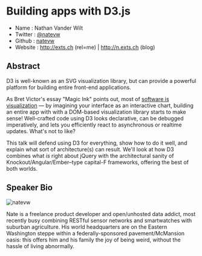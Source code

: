 # Building apps with D3.js

* Name      : Nathan Vander Wilt
* Twitter   : [@natevw](https://twitter.com/natevw)
* Github    : [natevw](https://github.com/natevw)
* Website   : <http://exts.ch> (rel=me) | <http://n.exts.ch> (blog)

## Abstract

D3 is well-known as an SVG visualization library, but can provide a powerful platform for building entire front-end applications.

As Bret Victor's essay "Magic Ink" points out, most of [software is visualization](http://worrydream.com/MagicInk/#most_software_is_information_software) —
by imagining your interface as an interactive chart, building an entire app with with a DOM-based visualization library starts to make sense!
Well-crafted code using D3 looks declarative, can be debugged imperatively, and lets you efficiently react to asynchronous or realtime updates. What's not to like?

This talk will defend using D3 for everything, show how to do it well, and explain what sort of architecture(s) can result.  We'll look at how D3 combines what *is* right about jQuery with the architectural sanity of Knockout/Angular/Ember–type capital-F frameworks, offering the best of both worlds.

## Speaker Bio

![natevw](https://raw.github.com/cascadiajs/2013.cascadiajs.com/master/images/natevw.png)

Nate is a freelance product developer and open/unhosted data addict,
most recently busy combining RESTful sensor networks and smartwatches with suburban agriculture.
His world headquarters are on the Eastern Washington steppe within a federally-sponsored pavement/McMansion oasis:
this offers him and his family the joy of being weird, without the hassle of living abnormally.